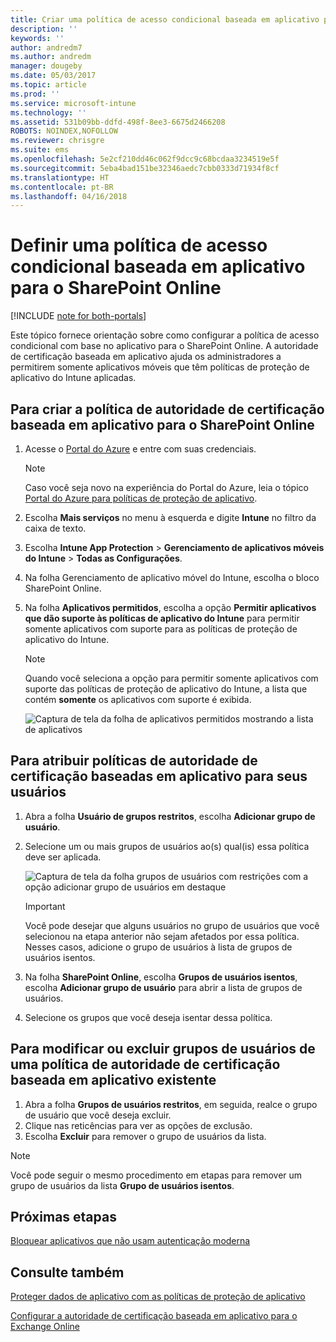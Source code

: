 ```yaml
---
title: Criar uma política de acesso condicional baseada em aplicativo para o SharePoint Online
description: ''
keywords: ''
author: andredm7
ms.author: andredm
manager: dougeby
ms.date: 05/03/2017
ms.topic: article
ms.prod: ''
ms.service: microsoft-intune
ms.technology: ''
ms.assetid: 531b09bb-ddfd-498f-8ee3-6675d2466208
ROBOTS: NOINDEX,NOFOLLOW
ms.reviewer: chrisgre
ms.suite: ems
ms.openlocfilehash: 5e2cf210dd46c062f9dcc9c68bcdaa3234519e5f
ms.sourcegitcommit: 5eba4bad151be32346aedc7cbb0333d71934f8cf
ms.translationtype: HT
ms.contentlocale: pt-BR
ms.lasthandoff: 04/16/2018
---
```

# <a name="set-up-app-based-conditional-access-ca-policies-for-sharepoint-online"></a>Definir uma política de acesso condicional baseada em aplicativo para o SharePoint Online

[!INCLUDE [note for both-portals](../includes/note-for-both-portals.md)]

Este tópico fornece orientação sobre como configurar a política de acesso condicional com base no aplicativo para o SharePoint Online. A autoridade de certificação baseada em aplicativo ajuda os administradores a permitirem somente aplicativos móveis que têm políticas de proteção de aplicativo do Intune aplicadas.

## <a name="to-create-the-app-based-ca-policy-for-sharepoint-online"></a>Para criar a política de autoridade de certificação baseada em aplicativo para o SharePoint Online

1. Acesse o [Portal do Azure](https://portal.azure.com) e entre com suas credenciais.

    > [!NOTE]
    > Caso você seja novo na experiência do Portal do Azure, leia o tópico [Portal do Azure para políticas de proteção de aplicativo](azure-portal-for-microsoft-intune-mam-policies.md).

2. Escolha **Mais serviços** no menu à esquerda e digite **Intune** no filtro da caixa de texto.

3. Escolha **Intune App Protection** > **Gerenciamento de aplicativos móveis do Intune** > **Todas as Configurações**.

4. Na folha Gerenciamento de aplicativo móvel do Intune, escolha o bloco SharePoint Online.

5. Na folha **Aplicativos permitidos**, escolha a opção **Permitir aplicativos que dão suporte às políticas de aplicativo do Intune** para permitir somente aplicativos com suporte para as políticas de proteção de aplicativo do Intune.

    > [!NOTE] 
    > Quando você seleciona a opção para permitir somente aplicativos com suporte das políticas de proteção de aplicativo do Intune, a lista que contém **somente** os aplicativos com suporte é exibida.

    ![Captura de tela da folha de aplicativos permitidos mostrando a lista de aplicativos](../media/mam-ca-spo-allowed-apps.png)

## <a name="to-assign-app-based-ca-policies-to-your-users"></a>Para atribuir políticas de autoridade de certificação baseadas em aplicativo para seus usuários

1. Abra a folha **Usuário de grupos restritos**, escolha **Adicionar grupo de usuário**.

2. Selecione um ou mais grupos de usuários ao(s) qual(is) essa política deve ser aplicada.

    ![Captura de tela da folha grupos de usuários com restrições com a opção adicionar grupo de usuários em destaque](../media/mam-ca-spo-restricted-groups.png)

    > [!IMPORTANT] 
    > Você pode desejar que alguns usuários no grupo de usuários que você selecionou na etapa anterior não sejam afetados por essa política. Nesses casos, adicione o grupo de usuários à lista de grupos de usuários isentos. 

3. Na folha **SharePoint Online**, escolha **Grupos de usuários isentos**, escolha **Adicionar grupo de usuário** para abrir a lista de grupos de usuários.

4. Selecione os grupos que você deseja isentar dessa política.  

## <a name="to-modify-or-delete-user-groups-from-an-existing-app-based-ca-policy"></a>Para modificar ou excluir grupos de usuários de uma política de autoridade de certificação baseada em aplicativo existente

1. Abra a folha **Grupos de usuários restritos**, em seguida, realce o grupo de usuário que você deseja excluir.
2. Clique nas reticências para ver as opções de exclusão.
3. Escolha **Excluir** para remover o grupo de usuários da lista.

> [!NOTE] 
> Você pode seguir o mesmo procedimento em etapas para remover um grupo de usuários da lista **Grupo de usuários isentos**.

## <a name="next-steps"></a>Próximas etapas

[Bloquear aplicativos que não usam autenticação moderna](block-apps-with-no-modern-authentication.md)

## <a name="see-also"></a>Consulte também

[Proteger dados de aplicativo com as políticas de proteção de aplicativo](protect-app-data-using-mobile-app-management-policies-with-microsoft-intune.md)

[Configurar a autoridade de certificação baseada em aplicativo para o Exchange Online](mam-ca-for-exchange-online.md)
